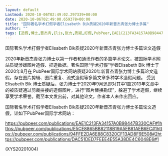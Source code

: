 ```yaml
---
layout: default
Lastmod: 2020-10-06T02:49:02.297339+00:00
date: 2020-10-06T02:49:00.659378+00:00
title: "国际著名学术打假学者Elisabeth Bik质疑2020年新晋杰青张力博士多篇"
author: ""
tags: [造假,博士,晋杰青,Elis,张力,质疑,打假,PubPeer,EAE1C213FA34157A0B98447B330CAF,1004,新语丝]
---
```


国际著名学术打假学者Elisabeth Bik质疑2020年新晋杰青张力博士多篇论文造假

2020年新晋杰青张力博士以第一作者和通讯作者的多篇学术论文，被国际学术网站质疑涉嫌图片造假、捏造数据。著名国际“学术打假”学者Elisabeth Bik 博士于2020年8月在 PubPeer国际学术网站质疑2020年新晋杰青张力博士多篇论文造假，存在图片剪辑、图片重复、流式造假等多篇文章多种学术造假问题。 受到Elisabeth Bik 博士质疑后，张力博士于2020年9月迅即对其中1篇2013年文章中的被质疑通过剪裁拼接的造假图片，进行“图片替换勘误”，躲避了学术造假，继续享受学术荣誉。截至本文发出前，对其他论文，作者本人未作出回应。

国际著名学术打假学者Elisabeth Bik质疑2020年新晋杰青张力博士多篇论文造假，详如下PubPeer国际学术网站：

https://pubpeer.com/publications/EAE1C213FA34157A0B98447B330CAF#1https://pubpeer.com/publications/E5CE8865BB82118B19A5EB81AEB6EC#1https://pubpeer.com/publications/94FFE2DA6E88C8320CF13AD8F9E508#2https://pubpeer.com/publications/DAC51DED7FEEE4E55A38DE4C6048E6#1

(XYS20201004)

